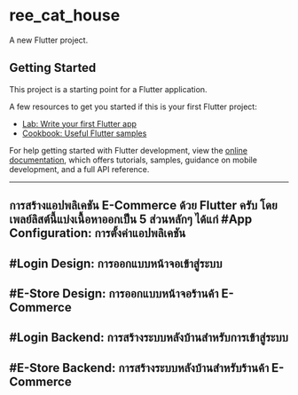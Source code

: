 # ree_cat_house

A new Flutter project.

## Getting Started

This project is a starting point for a Flutter application.

A few resources to get you started if this is your first Flutter project:

- [Lab: Write your first Flutter app](https://docs.flutter.dev/get-started/codelab)
- [Cookbook: Useful Flutter samples](https://docs.flutter.dev/cookbook)

For help getting started with Flutter development, view the
[online documentation](https://docs.flutter.dev/), which offers tutorials,
samples, guidance on mobile development, and a full API reference.

---
การสร้างแอปพลิเคชัน E-Commerce ด้วย Flutter ครับ โดยเพลย์ลิสต์นี้แบ่งเนื้อหาออกเป็น 5 ส่วนหลักๆ ได้แก่
#App Configuration: การตั้งค่าแอปพลิเคชัน 
---
#Login Design: การออกแบบหน้าจอเข้าสู่ระบบ
---
#E-Store Design: การออกแบบหน้าจอร้านค้า E-Commerce
---
#Login Backend: การสร้างระบบหลังบ้านสำหรับการเข้าสู่ระบบ
---
#E-Store Backend: การสร้างระบบหลังบ้านสำหรับร้านค้า E-Commerce
---
